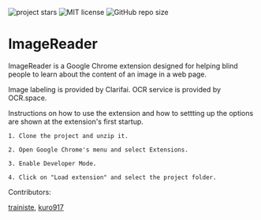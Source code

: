 ![project stars](https://img.shields.io/github/stars/alice17/ImageReader?style=flat)  ![MIT license](https://img.shields.io/github/license/alice17/ImageReader) ![GitHub repo size](https://img.shields.io/github/repo-size/alice17/imagereader)

# ImageReader

ImageReader is a Google Chrome extension designed for helping blind people to learn about the content of an image in a web page.

Image labeling is provided by Clarifai. OCR service is provided by OCR.space. 


Instructions on how to use the extension and how to settting up the options are shown at the extension's first startup.


```
1. Clone the project and unzip it.

2. Open Google Chrome's menu and select Extensions.

3. Enable Developer Mode.

4. Click on "Load extension" and select the project folder.
```


Contributors:

[trainiste](https://github.com/trainiste),
[kuro917](https://github.com/kuro917)
